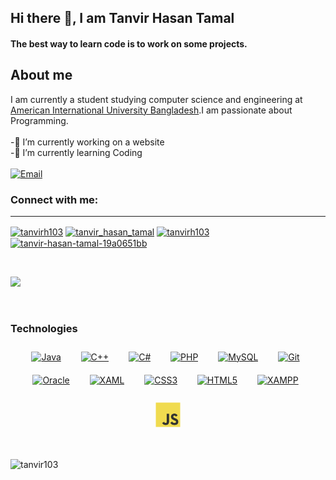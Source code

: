 ## Hi there 👋, I am Tanvir Hasan Tamal
#### The best way to learn code is to work on some projects.
<h2>About me</h2>
I am currently a student studying computer science and engineering at <a href="https://www.aiub.edu/">American International University Bangladesh</a>.I am passionate about Programming.<br><br>
-🔭 I’m currently working on a website<br>
-🌱 I’m currently learning Coding<br><br>
<a href="mailto:tanvirh103@gmail.com"><img alt="Email" src="https://img.shields.io/badge/Gmail-tanvirh103@gmail.com-red?style=flat&logo=gmail"></a>


<h3 align="left">Connect with me:</h3>
<hr align="left">
<p align="left">
<a href="https://fb.com/tanvirh103" target="blank"><img align="center" src="https://raw.githubusercontent.com/rahuldkjain/github-profile-readme-generator/master/src/images/icons/Social/facebook.svg" alt="tanvirh103" height="30" width="40" /></a>
<a href="https://instagram.com/tanvir_hasan_tamal" target="blank"><img align="center" src="https://raw.githubusercontent.com/rahuldkjain/github-profile-readme-generator/master/src/images/icons/Social/instagram.svg" alt="tanvir_hasan_tamal" height="30" width="40" /></a>
<a href="https://twitter.com/tanvirh103" target="blank"><img align="center" src="https://raw.githubusercontent.com/rahuldkjain/github-profile-readme-generator/master/src/images/icons/Social/twitter.svg" alt="tanvirh103" height="30" width="40" /></a>
<a href="https://linkedin.com/in/tanvir-hasan-tamal-19a0651bb" target="blank"><img align="center" src="https://raw.githubusercontent.com/rahuldkjain/github-profile-readme-generator/master/src/images/icons/Social/linked-in-alt.svg" alt="tanvir-hasan-tamal-19a0651bb" height="30" width="40" /></a>
</p>
<br>
<p align="left"><img src="https://github-readme-stats.vercel.app/api/top-langs/?username=tanvir103&layout=compact&theme=dark"/></p>
<br>

### Technologies
<div align="center">  
<a href="https://www.java.com/" target="_blank"><img style="margin: 10px" src="https://profilinator.rishav.dev/skills-assets/java-original-wordmark.svg" alt="Java" height="50" /></a>&nbsp&nbsp 
<a href="https://www.cplusplus.com/" target="_blank"><img style="margin: 10px" src="https://profilinator.rishav.dev/skills-assets/cplusplus-original.svg" alt="C++" height="50" /></a>&nbsp&nbsp
<a href="https://docs.microsoft.com/en-us/dotnet/csharp/" target="_blank"><img style="margin: 10px" src="https://profilinator.rishav.dev/skills-assets/csharp-original.svg" alt="C#" height="50" /></a>&nbsp&nbsp  
<a href="https://www.php.net/" target="_blank"><img style="margin: 10px" src="https://profilinator.rishav.dev/skills-assets/php-original.svg" alt="PHP" height="50" /></a>&nbsp&nbsp  
<a href="https://www.mysql.com/" target="_blank"><img style="margin: 10px" src="https://profilinator.rishav.dev/skills-assets/mysql-original-wordmark.svg" alt="MySQL" height="50" /></a>&nbsp&nbsp   
<a href="https://github.com/" target="_blank"><img style="margin: 10px" src="https://profilinator.rishav.dev/skills-assets/git-scm-icon.svg" alt="Git" height="50" /></a>&nbsp&nbsp    
<a href="https://www.oracle.com/in/index.html" target="_blank"><img style="margin: 10px" src="https://profilinator.rishav.dev/skills-assets/oracle-original.svg" alt="Oracle" height="50" /></a>&nbsp&nbsp   
<a href="https://docs.microsoft.com/en-us/dotnet/desktop/wpf/xaml/" target="_blank"><img style="margin: 10px" src="https://profilinator.rishav.dev/skills-assets/xaml.png" alt="XAML" height="50" /></a>&nbsp&nbsp   
<a href="https://www.w3schools.com/css/" target="_blank"><img style="margin: 10px" src="https://profilinator.rishav.dev/skills-assets/css3-original-wordmark.svg" alt="CSS3" height="50" /></a>&nbsp&nbsp  
<a href="https://en.wikipedia.org/wiki/HTML5" target="_blank"><img style="margin: 10px" src="https://profilinator.rishav.dev/skills-assets/html5-original-wordmark.svg" alt="HTML5" height="50" /></a>&nbsp&nbsp  
<a href="https://www.apachefriends.org/" target="_blank"><img style="margin: 10px" src="https://profilinator.rishav.dev/skills-assets/xampp.png" alt="XAMPP" height="50" /></a>&nbsp&nbsp<br><br> 
<a href="https://developer.mozilla.org/en-US/docs/Web/JavaScript" target="_blank" rel="noreferrer"><img src="https://raw.githubusercontent.com/devicons/devicon/master/icons/javascript/javascript-original.svg" alt="javascript" width="40" height="40"/> </a> 
</div>
</td><td valign="top" width="33%">
<br>
<br>
<p align="left"><img src="https://github-readme-stats.vercel.app/api?username=tanvir103&show_icons=true&locale=en&theme=dark" alt="tanvir103"/></p>
<br> 
 
